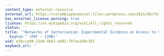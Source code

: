 ```yaml
---
content_type: external-resource
external_url: https://columbiapeseminar.files.wordpress.com/2015/09/fotini.pdf
has_external_license_warning: true
license: https://en.wikipedia.org/wiki/All_rights_reserved
status: ''
title: '"Networks of Sectarianism: Experimental Evidence on Access to Services in
  Baghad." (PDF - 11MB)'
uid: e3bccad8-12a0-4b63-ab01-fbfaa148c281
wayback_url: ''
---
```

